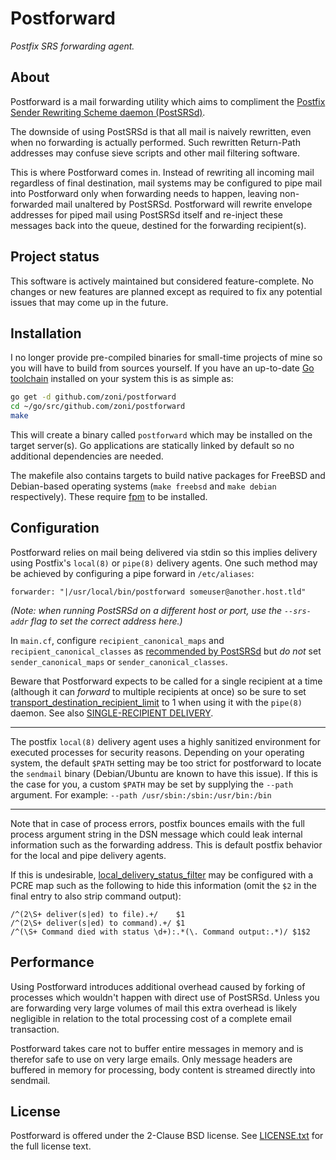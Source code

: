 Postforward
===========

*Postfix SRS forwarding agent.*


About
-----

Postforward is a mail forwarding utility which aims to compliment the
[Postfix Sender Rewriting Scheme daemon (PostSRSd)](https://github.com/roehling/postsrsd).

The downside of using PostSRSd is that all mail is naively rewritten, even
when no forwarding is actually performed. Such rewritten Return-Path
addresses may confuse sieve scripts and other mail filtering software.

This is where Postforward comes in. Instead of rewriting all incoming mail
regardless of final destination, mail systems may be configured to pipe
mail into Postforward only when forwarding needs to happen, leaving
non-forwarded mail unaltered by PostSRSd. Postforward will rewrite
envelope addresses for piped mail using PostSRSd itself and re-inject
these messages back into the queue, destined for the forwarding
recipient(s).


Project status
--------------

This software is actively maintained but considered feature-complete. No
changes or new features are planned except as required to fix any
potential issues that may come up in the future.


Installation
------------

I no longer provide pre-compiled binaries for small-time projects of mine
so you will have to build from sources yourself. If you have an up-to-date
[Go toolchain](https://golang.org/dl/) installed on your system this is as
simple as:

```sh
go get -d github.com/zoni/postforward
cd ~/go/src/github.com/zoni/postforward
make
```

This will create a binary called `postforward` which may be installed on
the target server(s). Go applications are statically linked by default so
no additional dependencies are needed.

The makefile also contains targets to build native packages for FreeBSD
and Debian-based operating systems (`make freebsd` and `make debian`
respectively). These require [fpm](https://github.com/jordansissel/fpm) to
be installed.


Configuration
-------------

Postforward relies on mail being delivered via stdin so this implies
delivery using Postfix's `local(8)` or `pipe(8)` delivery agents. One such
method may be achieved by configuring a pipe forward in `/etc/aliases`:

```
forwarder: "|/usr/local/bin/postforward someuser@another.host.tld"
```

*(Note: when running PostSRSd on a different host or port, use the
`--srs-addr` flag to set the correct address here.)*

In `main.cf`, configure `recipient_canonical_maps` and
`recipient_canonical_classes` as
[recommended by PostSRSd](https://github.com/roehling/postsrsd#configuration)
but *do not* set `sender_canonical_maps` or `sender_canonical_classes`.

Beware that Postforward expects to be called for a single recipient at a
time (although it can *forward* to multiple recipients at once) so be sure
to set [transport_destination_recipient_limit](http://www.postfix.org/postconf.5.html#transport_destination_recipient_limit)
to 1 when using it with the `pipe(8)` daemon. See also
[SINGLE-RECIPIENT DELIVERY](http://www.postfix.org/pipe.8.html).

-----------------------------------------------------------------------------

The postfix `local(8)` delivery agent uses a highly sanitized environment
for executed processes for security reasons. Depending on your operating
system, the default `$PATH` setting may be too strict for postforward to
locate the `sendmail` binary (Debian/Ubuntu are known to have this issue).
If this is the case for you, a custom `$PATH` may be set by supplying the
`--path` argument. For example: `--path /usr/sbin:/sbin:/usr/bin:/bin`

-----------------------------------------------------------------------------

Note that in case of process errors, postfix bounces emails with the full
process argument string in the DSN message which could leak internal
information such as the forwarding address. This is default postfix
behavior for the local and pipe delivery agents.

If this is undesirable,
[local_delivery_status_filter](http://www.postfix.org/postconf.5.html#local_delivery_status_filter)
may be configured with a PCRE map such as the following to hide this
information (omit the `$2` in the final entry to also strip command
output):

```
/^(2\S+ deliver(s|ed) to file).+/    $1
/^(2\S+ deliver(s|ed) to command).+/ $1
/^(\S+ Command died with status \d+):.*(\. Command output:.*)/ $1$2
```


Performance
-----------

Using Postforward introduces additional overhead caused by forking of
processes which wouldn't happen with direct use of PostSRSd. Unless you
are forwarding very large volumes of mail this extra overhead is likely
negligible in relation to the total processing cost of a complete email
transaction.

Postforward takes care not to buffer entire messages in memory and is
therefor safe to use on very large emails.  Only message headers are
buffered in memory for processing, body content is streamed directly into
sendmail.


License
-------

Postforward is offered under the 2-Clause BSD license. See
[LICENSE.txt](LICENSE.txt) for the full license text.
